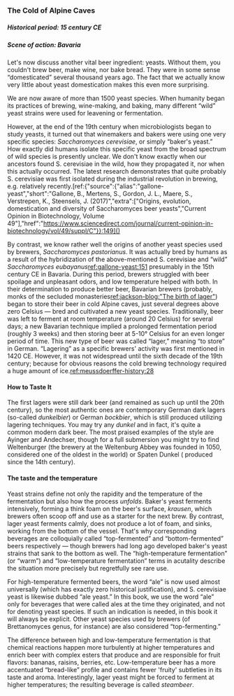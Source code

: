 ### The Cold of Alpine Caves

##### Historical period: 15 century CE
##### Scene of action: Bavaria

Let's now discuss another vital beer ingredient: yeasts. Without them, you couldn't brew beer, make wine, nor bake bread. They were in some sense “domesticated” several thousand years ago. The fact that we actually know very little about yeast domestication makes this even more surprising.

We are now aware of more than 1500 yeast species. When humanity began its practices of brewing, wine-making, and baking, many different “wild” yeast strains were used for leavening or fermentation.

However, at the end of the 19th century when microbiologists began to study yeasts, it turned out that winemakers and bakers were using one very specific species: *Saccharomyces cerevisiae*, or simply “baker's yeast.” How exactly did humans isolate this specific yeast from the broad spectrum of wild species is presently unclear. We don't know exactly when our ancestors found S. cerevisiae in the wild, how they propagated it, nor when this actually occurred. The latest research demonstrates that quite probably S. cerevisiae was first isolated during the industrial revolution in brewing, e.g. relatively recently.[ref:{"source":{"alias":"gallone-yeast","short":"Gallone, B., Mertens, S., Gordon, J. L., Maere, S., Verstrepen, K., Steensels, J. (2017)","extra":["Origins, evolution, domestication and diversity of Saccharomyces beer yeasts","Current Opinion in Biotechnology, Volume 49"],"href":"https://www.sciencedirect.com/journal/current-opinion-in-biotechnology/vol/49/suppl/C"}}:149]()

By contrast, we know rather well the origins of another yeast species used by brewers, *Saccharomyces pastorianus*. It was actually bred by humans as a result of the hybridization of the above-mentioned S. cerevisiae and “wild” *Saccharomyces eubayanus*[ref:gallone-yeast:151]() presumably in the 15th century CE in Bavaria. During this period, brewers struggled with beer spoilage and unpleasant odors, and low temperature helped with both. In their determination to produce better beer, Bavarian brewers (probably, monks of the secluded monasteries[ref:jackson-blog:"The birth of lager"](http://www.beerhunter.com/documents/19133-000255.html)) began to store their beer in cold Alpine caves, just several degrees above zero Celsius — bred and cultivated a new yeast species. Traditionally, beer was left to ferment at room temperature (around 20 Celsius) for several days; a new Bavarian technique implied a prolonged fermentation period (roughly 3 weeks) and then storing beer at 5-10° Celsius for an even longer period of time. This new type of beer was called “lager,” meaning “to store” in German. “Lagering” as a specific brewers' activity was first mentioned in 1420 CE. However, it was not widespread until the sixth decade of the 19th century; because for obvious reasons the cold brewing technology required a huge amount of ice.[ref:meussdoerffer-history:28]()

#### How to Taste It

The first lagers were still dark beer (and remained as such up until the 20th century), so the most authentic ones are contemporary German dark lagers (so-called *dunkelbier*) or German *bockbier*, which is still produced utilizing lagering techniques. You may try any *dunkel* and in fact, it's quite a common modern dark beer. The most praised examples of the style are Ayinger and Andechser, though for a full submersion you might try to find Weltenburger (the brewery at the Weltenburg Abbey was founded in 1050, considered one of the oldest in the world) or Spaten Dunkel ( produced since the 14th century).

#### The taste and the temperature

Yeast strains define not only the rapidity and the temperature of the fermentation but also how the process *unfolds*. Baker's yeast ferments intensively, forming a think foam on the beer's surface, *krausen*, which brewers often scoop off and use as a starter for the next brew. By contrast, lager yeast ferments calmly, does not produce a lot of foam, and sinks, working from the bottom of the vessel. That's why corresponding beverages are colloquially called “top-fermented” and “bottom-fermented” beers respectively — though brewers had long ago developed baker's yeast strains that sank to the bottom as well. The “high-temperature fermentation” (or “warm”) and “low-temperature fermentation” terms in acutality describe the situation more precisely but regretfully see rare use.

For high-temperature fermented beers, the word “ale” is now used almost universally (which has exactly zero historical justification), and S. cerevisiae yeast is likewise dubbed “ale yeast.” In this book, we use the word “ale” only for beverages that were called ales at the time they originated, and not for denoting yeast species. If such an indication is needed, in this book it will always be explicit. Other yeast species used by brewers (of Brettanomyces genus, for instance) are also considered “top-fermenting.” 

The difference between high and low-temperature fermentation is that chemical reactions happen more turbulently at higher temperatures and enrich beer with complex esters that produce and are responsible for fruit flavors: bananas, raisins, berries, etc. Low-temperature beer has a more accentuated “bread-like” profile and contains fewer 'fruity' subtleties in its taste and aroma. Interestingly, lager yeast might be forced to ferment at higher temperatures; the resulting beverage is called *steambeer*.
